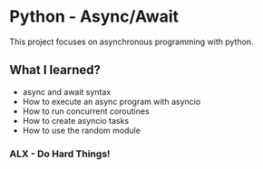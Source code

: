 # Python - Async/Await

This project focuses on asynchronous programming with python.

## What I learned?
- async and await syntax
- How to execute an async program with asyncio
- How to run concurrent coroutines
- How to create asyncio tasks
- How to use the random module

### ALX - Do Hard Things!